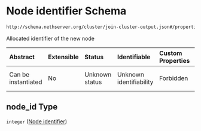 # Node identifier Schema

```txt
http://schema.nethserver.org/cluster/join-cluster-output.json#/properties/node_id
```

Allocated identifier of the new node

| Abstract            | Extensible | Status         | Identifiable            | Custom Properties | Additional Properties | Access Restrictions | Defined In                                                                           |
| :------------------ | :--------- | :------------- | :---------------------- | :---------------- | :-------------------- | :------------------ | :----------------------------------------------------------------------------------- |
| Can be instantiated | No         | Unknown status | Unknown identifiability | Forbidden         | Allowed               | none                | [join-cluster-output.json*](cluster/join-cluster-output.json "open original schema") |

## node_id Type

`integer` ([Node identifier](join-cluster-output-properties-node-identifier.md))
